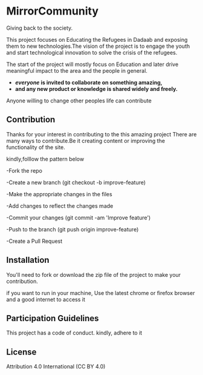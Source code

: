 # MirrorCommunity

Giving back to the society.

This project focuses on Educating the Refugees in Dadaab and exposing them to new technologies.The vision of the project is to engage the youth and start technological innovation to solve the crisis of the refugees.

The start of the project will mostly focus on Education and later drive meaningful impact to the area and the people in general.

* **_everyone_ is invited to collaborate on something amazing,**
* **and any new product or knowledge is shared widely and freely.**

Anyone willing to change other peoples life
can contribute

## Contribution

Thanks for your interest in contributing to the this amazing project There are many ways to contribute.Be it creating content or improving the functionality of the site.

kindly,folllow the pattern below

-Fork the repo

-Create a new branch (git checkout -b improve-feature)

-Make the appropriate changes in the files

-Add changes to reflect the changes made

-Commit your changes (git commit -am 'Improve feature')

-Push to the branch (git push origin improve-feature)

-Create a Pull Request


## Installation

You'll need to fork or download the zip file of the project to make your contribution.

if you want to run in your machine, Use the latest chrome or firefox browser and a good internet to access it

## Participation Guidelines

This project has a code of conduct. kindly, adhere to it 

## License
Attribution 4.0 International (CC BY 4.0)
